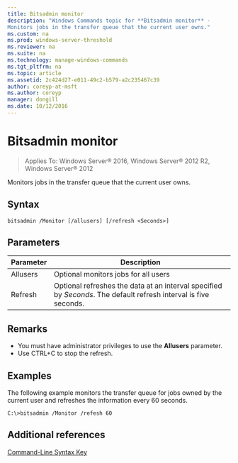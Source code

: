 ```yaml
---
title: Bitsadmin monitor
description: "Windows Commands topic for **Bitsadmin monitor** - 
Monitors jobs in the transfer queue that the current user owns."
ms.custom: na
ms.prod: windows-server-threshold
ms.reviewer: na
ms.suite: na
ms.technology: manage-windows-commands
ms.tgt_pltfrm: na
ms.topic: article
ms.assetid: 2c424d27-e011-49c2-b579-a2c235467c39
author: coreyp-at-msft
ms.author: coreyp
manager: dongill
ms.date: 10/12/2016
---
```

# Bitsadmin monitor

>Applies To: Windows Server&reg; 2016, Windows Server&reg; 2012 R2, Windows Server&reg; 2012

Monitors jobs in the transfer queue that the current user owns.
## Syntax
```
bitsadmin /Monitor [/allusers] [/refresh <Seconds>]
```
## Parameters
|Parameter|Description|
|-------|--------|
|Allusers|Optional monitors jobs for all users|
|Refresh|Optional refreshes the data at an interval specified by *Seconds*. The default refresh interval is five seconds.|
## Remarks
-   You must have administrator privileges to use the **Allusers** parameter.
-   Use CTRL+C to stop the refresh.
## <a name="BKMK_examples"></a>Examples
The following example monitors the transfer queue for jobs owned by the current user and refreshes the information every 60 seconds.
```
C:\>bitsadmin /Monitor /refesh 60
```
## Additional references
[Command-Line Syntax Key](Command-Line-Syntax-Key.md)
